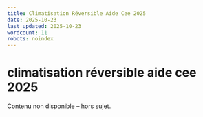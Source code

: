 ```yaml
---
title: Climatisation Réversible Aide Cee 2025
date: 2025-10-23
last_updated: 2025-10-23
wordcount: 11
robots: noindex
---
```


# climatisation réversible aide cee 2025

Contenu non disponible – hors sujet.